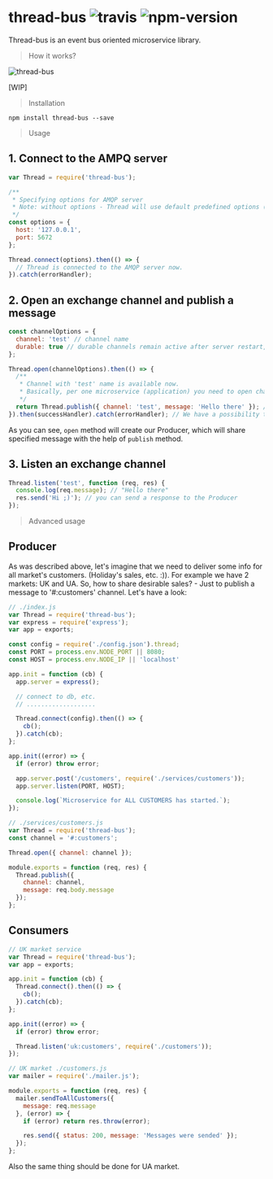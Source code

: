 # thread-bus ![travis](https://travis-ci.org/s-voloshynenko/thread-bus.svg?branch=master) ![npm-version](https://img.shields.io/npm/v/thread-bus.svg)

Thread-bus is an event bus oriented microservice library.

> How it works?

![thread-bus](https://cloud.githubusercontent.com/assets/10322046/16748412/9fea3ada-47cc-11e6-94b7-8c8af336cfff.png)

[WIP]

> Installation

`npm install thread-bus --save`

> Usage

## 1. Connect to the AMPQ server

```js
var Thread = require('thread-bus');

/**
 * Specifying options for AMQP server
 * Note: without options - Thread will use default predefined options (described below).
 */
const options = {
  host: '127.0.0.1',
  port: 5672
};

Thread.connect(options).then(() => {
  // Thread is connected to the AMQP server now.
}).catch(errorHandler);

```

## 2. Open an exchange channel and publish a message

```js
const channelOptions = {
  channel: 'test' // channel name
  durable: true // durable channels remain active after server restart, default - false
};

Thread.open(channelOptions).then(() => {
  /**
   * Channel with 'test' name is available now.
   * Basically, per one microservice (application) you need to open channel only once.
   */
  return Thread.publish({ channel: 'test', message: 'Hello there' }); // We should provide a channel name, because we have a possibility open channels as much as we wish.
}).then(successHandler).catch(errorHandler); // We have a possibility to get response from published channel.
```
As you can see, `open` method will create our Producer, which will share specified message with the help of `publish` method.

## 3. Listen an exchange channel

```js
Thread.listen('test', function (req, res) {
  console.log(req.message); // "Hello there"
  res.send('Hi ;)'); // you can send a response to the Producer
});
```

> Advanced usage

## Producer

As was described above, let's imagine that we need to deliver some info for all market's customers. (Holiday's sales, etc. :)). For example we have 2 markets: UK and UA. So, how to share desirable sales? - Just to publish a message to '#:customers' channel. Let's have a look:

```js
// ./index.js
var Thread = require('thread-bus');
var express = require('express');
var app = exports;

const config = require('./config.json').thread;
const PORT = process.env.NODE_PORT || 8080;
const HOST = process.env.NODE_IP || 'localhost'

app.init = function (cb) {
  app.server = express();

  // connect to db, etc.
  // ...................

  Thread.connect(config).then(() => {
    cb();
  }).catch(cb);
};

app.init((error) => {
  if (error) throw error;

  app.server.post('/customers', require('./services/customers'));
  app.server.listen(PORT, HOST);

  console.log(`Microservice for ALL CUSTOMERS has started.`);
});

// ./services/customers.js
var Thread = require('thread-bus');
const channel = '#:customers';

Thread.open({ channel: channel });

module.exports = function (req, res) {
  Thread.publish({
    channel: channel,
    message: req.body.message
  });
};
```

## Consumers

```js
// UK market service
var Thread = require('thread-bus');
var app = exports;

app.init = function (cb) {
  Thread.connect().then(() => {
    cb();
  }).catch(cb);
};

app.init((error) => {
  if (error) throw error;

  Thread.listen('uk:customers', require('./customers'));
});

// UK market ./customers.js
var mailer = require('./mailer.js');

module.exports = function (req, res) {
  mailer.sendToAllCustomers({
    message: req.message
  }, (error) => {
    if (error) return res.throw(error);

    res.send({ status: 200, message: 'Messages were sended' });
  });
};
```

Also the same thing should be done for UA market.
